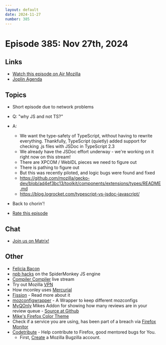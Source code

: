 ```yaml
---
layout: default
date: 2024-11-27
number: 385
---
```


# Episode 385: Nov 27th, 2024

## Links
* [Watch this episode on Air Mozilla](https://mzl.la/joy-of-coding-2024-11-27)
* [Joplin Agenda](https://mikeconley.ca/joc/agendas/Episode-0385.html)

## Topics
* Short episode due to network problems
* Q: "why JS and not TS?"
* A:
  - We want the type-safety of TypeScript, without having to rewrite everything. Thankfully, TypeScript (quietly) added support for checking .js files with JSDoc in TypeScript 2.3
  - We already have the JSDoc effort underway - we're working on it right now on this stream!
  - There are XPCOM / WebIDL pieces we need to figure out
  - There is pathing to figure out
  - But this was recently piloted, and logic bugs were found and fixed
  - https://github.com/mozilla/gecko-dev/blob/ad4ef3bc13/toolkit/components/extensions/types/README.md
  - https://blog.logrocket.com/typescript-vs-jsdoc-javascript/
* Back to chorin'!

* [Rate this episode](https://forms.gle/vgqpb5GozBwuWwnT9)

## Chat
* [Join us on Matrix!](https://matrix.to/#/!enWuAmKDOEEPYejXRk:mozilla.org?via=mozilla.org&via=raim.ist)

## Other
* [Felicia Bacon](https://www.youtube.com/channel/UCMtqVykGztIYmj7OpFf7oeQ/videos)
* [npb hacks](https://www.twitch.tv/BackToTheCode) on the SpiderMonkey JS engine
* [Compiler Compiler](https://www.twitch.tv/codehag) live stream
* Try out Mozilla [VPN](https://vpn.mozilla.org/)
* How mconley uses [Mercurial](https://mikeconley.github.io/documents/How_mconley_uses_Mercurial_for_Mozilla_code)
* [Fission](https://firefox-source-docs.mozilla.org/dom/dom/Fission.html) - Read more about it
* [mozconfigwrapper](https://github.com/ahal/mozconfigwrapper) - A Wrapper to keep different mozconfigs
* [MyQOnly](https://addons.mozilla.org/en-US/firefox/addon/myqonly/) Mikes Addon for showing how many reviews are in your review queue - [Source at Github](https://github.com/mikeconley/myqonly)
* [Mike's Firefox Color Theme](https://addons.mozilla.org/en-US/firefox/addon/electricbluegaloo/)
* Check if a service you are using, has been part of a breach via [Firefox Monitor](https://monitor.firefox.com/breaches)
* [Codetribute](https://codetribute.mozilla.org/) - Help contribute to Firefox, good mentored bugs for You.
  - First, [Create](https://bugzilla.mozilla.org/createaccount.cgi) a Mozilla Bugzilla account.

